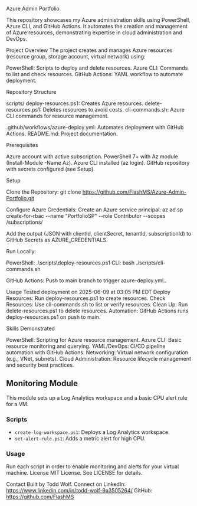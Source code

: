 Azure Admin Portfolio

This repository showcases my Azure administration skills using PowerShell, Azure CLI, and GitHub Actions. It automates the creation and management of Azure resources, demonstrating expertise in cloud administration and DevOps.

Project Overview The project creates and manages Azure resources (resource group, storage account, virtual network) using:

PowerShell: Scripts to deploy and delete resources. Azure CLI: Commands to list and check resources. GitHub Actions: YAML workflow to automate deployment.

Repository Structure

scripts/ deploy-resources.ps1: Creates Azure resources. delete-resources.ps1: Deletes resources to avoid costs. cli-commands.sh: Azure CLI commands for resource management.

.github/workflows/azure-deploy.yml: Automates deployment with GitHub Actions. README.md: Project documentation.

Prerequisites

Azure account with active subscription. PowerShell 7+ with Az module (Install-Module -Name Az). Azure CLI installed (az login). GitHub repository with secrets configured (see Setup).

Setup

Clone the Repository: git clone https://github.com/FlashMS/Azure-Admin-Portfolio.git

Configure Azure Credentials: Create an Azure service principal: az ad sp create-for-rbac --name "PortfolioSP" --role Contributor --scopes /subscriptions/

Add the output (JSON with clientId, clientSecret, tenantId, subscriptionId) to GitHub Secrets as AZURE_CREDENTIALS.

Run Locally:

PowerShell: .\scripts\deploy-resources.ps1 CLI: bash ./scripts/cli-commands.sh

GitHub Actions: Push to main branch to trigger azure-deploy.yml..

Usage Tested deployment on 2025-06-09 at 03:05 PM EDT Deploy Resources: Run deploy-resources.ps1 to create resources. Check Resources: Use cli-commands.sh to list or verify resources. Clean Up: Run delete-resources.ps1 to delete resources. Automation: GitHub Actions runs deploy-resources.ps1 on push to main.

Skills Demonstrated

PowerShell: Scripting for Azure resource management. Azure CLI: Basic resource monitoring and querying. YAML/DevOps: CI/CD pipeline automation with GitHub Actions. Networking: Virtual network configuration (e.g., VNet, subnets). Cloud Administration: Resource lifecycle management and security best practices.

## Monitoring Module
This module sets up a Log Analytics workspace and a basic CPU alert rule for a VM.

### Scripts
- `create-log-workspace.ps1`: Deploys a Log Analytics workspace.
- `set-alert-rule.ps1`: Adds a metric alert for high CPU.

### Usage
Run each script in order to enable monitoring and alerts for your virtual machine.
License MIT License. See LICENSE for details.

Contact Built by Todd Wolf. Connect on LinkedIn: https://www.linkedin.com/in/todd-wolf-9a3505264/ GitHub: https://github.com/FlashMS
